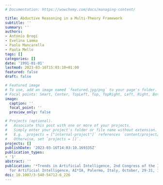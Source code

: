 ```yaml
---
# Documentation: https://wowchemy.com/docs/managing-content/

title: Abductive Reasoning in a Multi-Theory Framework
subtitle: ''
summary: ''
authors:
- Antonio Brogi
- Evelina Lamma
- Paolo Mancarella
- Paola Mello
tags: []
categories: []
date: '1991-01-01'
lastmod: 2023-03-16T15:03:10+01:00
featured: false
draft: false

# Featured image
# To use, add an image named `featured.jpg/png` to your page's folder.
# Focal points: Smart, Center, TopLeft, Top, TopRight, Left, Right, BottomLeft, Bottom, BottomRight.
image:
  caption: ''
  focal_point: ''
  preview_only: false

# Projects (optional).
#   Associate this post with one or more of your projects.
#   Simply enter your project's folder or file name without extension.
#   E.g. `projects = ["internal-project"]` references `content/project/deep-learning/index.md`.
#   Otherwise, set `projects = []`.
projects: []
publishDate: '2023-03-16T14:03:10.169335Z'
publication_types:
- '1'
abstract: ''
publication: '*Trends in Artificial Intelligence, 2nd Congress of the Italian Association
  for Artificial Intelligence, AI*IA, Palermo, Italy, October, 29-31, 1991, Proceedings*'
doi: 10.1007/3-540-54712-6_226
---
```

